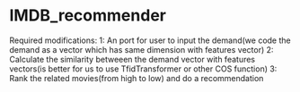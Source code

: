 # IMDB_recommender

Required modifications:
1: An port for user to input the demand(we code the demand as a vector which has same dimension with features vector)
2: Calculate the similarity betweeen the demand vector with features vectors(is better for us to use TfidTransformer or other COS function)
3: Rank the related movies(from high to low) and do a recommendation
